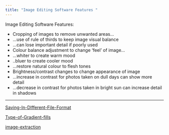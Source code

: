 ```yaml
---
title: "Image Editing Software Features "
--- 
```

Image Editing Software Features:

- Cropping of images to remove unwanted areas...
- ...use of rule of thirds to keep image visual balance
- ...can lose important detail if poorly used
- Colour balance adjustment to change ‘feel’ of image...
- ...whiter to create warm mood
- ..bluer to create cooler mood
- ...restore natural colour to flesh tones
- Brightness/contrast changes to change appearance of image
- ...increase in contrast for photos taken on dull days can show more detail
- ...decrease in contrast for photos taken in bright sun can increase detail in shadows

---

[Saving-In-DIfferent-File-Format](Others/Saving-In-DIfferent-File-Format.md)


[Type-of-Gradient-fills](Others/Type-of-Gradient-fills.md)

[image-extraction](Others/image-extraction.md)